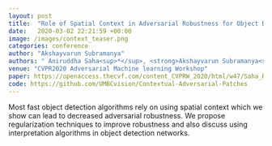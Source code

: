 ```yaml
---
layout: post
title:  "Role of Spatial Context in Adversarial Robustness for Object Detection"
date:   2020-03-02 22:21:59 +00:00
image: /images/context_teaser.png
categories: conference
author: "Akshayvarun Subramanya"
authors: " Aniruddha Saha<sup>*</sup>, <strong>Akshayvarun Subramanya<sup>*</sup></strong>, Koninika Patil, Hamed Pirsiavash&nbsp;&nbsp;<small><sup>*</sup>equal contribution</small>"
venue: "CVPR2020 Adversarial Machine learning Workshop"
paper: https://openaccess.thecvf.com/content_CVPRW_2020/html/w47/Saha_Role_of_Spatial_Context_in_Adversarial_Robustness_for_Object_Detection_CVPRW_2020_paper.html
code: https://github.com/UMBCvision/Contextual-Adversarial-Patches
---
```


Most fast object detection algorithms rely on using spatial context which we show can lead to decreased adversarial robustness. We propose regularization techniques to improve robustness and also discuss using interpretation algorithms in object detection networks.
